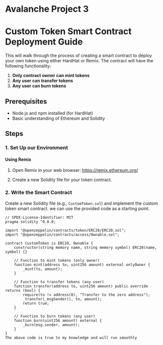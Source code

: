 # Avalanche Project 3
# Custom Token Smart Contract Deployment Guide

This  will walk through the process of creating a smart contract to deploy your own token using either HardHat or Remix. The contract will have the following functionality:

1. **Only contract owner can mint tokens**
2. **Any user can transfer tokens**
3. **Any user can burn tokens**

## Prerequisites

- Node.js and npm installed (for HardHat)
- Basic understanding of Ethereum and Solidity

## Steps

### 1. Set Up our Environment

#### Using Remix

1. Open Remix in your web browser: https://remix.ethereum.org/

2. Create a new Solidity file for your token contract.

### 2. Write the Smart Contract

Create a new Solidity file (e.g., `CustomToken.sol`) and implement the custom token smart contract. we can use the provided code as a starting point. 

```solidity
// SPDX-License-Identifier: MIT
pragma solidity ^0.8.0;

import "@openzeppelin/contracts/token/ERC20/ERC20.sol";
import "@openzeppelin/contracts/access/Ownable.sol";

contract CustomToken is ERC20, Ownable {
    constructor(string memory name, string memory symbol) ERC20(name, symbol) {}

    // Function to mint tokens (only owner)
    function mint(address to, uint256 amount) external onlyOwner {
        _mint(to, amount);
    }

    // Function to transfer tokens (any user)
    function transfer(address to, uint256 amount) public override returns (bool) {
        require(to != address(0), "Transfer to the zero address");
        _transfer(_msgSender(), to, amount);
        return true;
    }
 
    // Function to burn tokens (any user)
    function burn(uint256 amount) external {
        _burn(msg.sender, amount);
    }
}
The above code is true to my knowledge and will run smoothly
